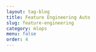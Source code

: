 ```yaml
---
layout: tag-blog
title: Feature Engineering Auto
slug: feature-engineering
category: mlops
menu: false
order: 4
---
```


